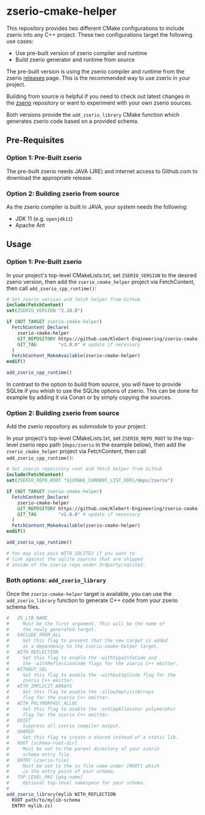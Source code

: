 # zserio-cmake-helper

This repository provides two different CMake configurations to include zserio into any C++ project. These two configurations target the following use cases:

- Use pre-built version of zserio compiler and runtime
- Build zserio generator and runtime from source 

The pre-built version is using the zserio compiler and runtime from the zserio [releases](https://github.com/ndsev/zserio/releases) page. This is the recommended way to use zserio in your project.

Building from source is helpful if you need to check out latest changes in the [zserio](https://github.com/ndsev/zserio) repository or want to experiment with your own zserio sources.


Both versions provide the `add_zserio_library` CMake function which generates zserio code based on a provided schema.

## Pre-Requisites

### Option 1: Pre-Built zserio

The pre-built zserio needs JAVA (JRE) and internet access to Github.com to download the appropriate release.

### Option 2: Building zserio from source

As the zserio compiler is built in JAVA, your system needs the following:

- JDK 11 (e.g. `openjdk11`)
- Apache Ant

## Usage

### Option 1: Pre-Built zserio

In your project's top-level CMakeLists.txt, set `ZSERIO_VERSION`
to the desired zserio version, then add the `zserio_cmake_helper`
project via FetchContent, then call `add_zserio_cpp_runtime()`:

```cmake
# Set zserio version and fetch helper from Github
include(FetchContent)
set(ZSERIO_VERSION "2.10.0")

if (NOT TARGET zserio-cmake-helper)
  FetchContent_Declare(
    zserio-cmake-helper
    GIT_REPOSITORY https://github.com/Klebert-Engineering/zserio-cmake-helper.git
    GIT_TAG        "v1.0.0" # update if necessary
  )
  FetchContent_MakeAvailable(zserio-cmake-helper)
endif()

add_zserio_cpp_runtime()
```

In contrast to the option to build from source, you will have to provide SQLite if you whish to use the SQLite options of zserio. This can be done for example by adding it via Conan or by simply copying the sources.

### Option 2: Building zserio from source

Add the zserio repository as submodule to your project.

In your project's top-level CMakeLists.txt, set `ZSERIO_REPO_ROOT`
to the top-level zserio repo path (`deps/zserio` in the example below), 
then add the `zserio_cmake_helper` project via FetchContent, 
then call `add_zserio_cpp_runtime()`:

```cmake
# Set zserio repository root and fetch helper from Github
include(FetchContent)
set(ZSERIO_REPO_ROOT "${CMAKE_CURRENT_LIST_DIR}/deps/zserio")

if (NOT TARGET zserio-cmake-helper)
  FetchContent_Declare(
    zserio-cmake-helper
    GIT_REPOSITORY https://github.com/Klebert-Engineering/zserio-cmake-helper.git
    GIT_TAG        "v1.0.0" # update if necessary
  )
  FetchContent_MakeAvailable(zserio-cmake-helper)
endif()

add_zserio_cpp_runtime()

# You may also pass WITH_SQLITE3 if you want to
# link against the sqlite sources that are shipped
# inside of the zserio repo under 3rdparty/sqlite3.
```

### Both options: `add_zserio_library`

Once the `zserio-cmake-helper` target is available, you can use the `add_zserio_library` function to generate C++ code from your zserio schema files.

```cmake
#   ZS_LIB_NAME
#     Must be the first argument. This will be the name of
#     the newly generated target.
#   EXCLUDE_FROM_ALL
#     Set this flag to prevent that the new target is added
#     as a dependency to the zserio-cmake-helper target.
#   WITH_REFLECTION
#     Set this flag to enable the -withTypeInfoCode and 
#     the -withReflectionCode flags for the zserio C++ emitter.
#   WITHOUT_SQL
#     Set this flag to enable the -withoutSqlCode flag for the
#     zserio C++ emitter.
#   WITH_IMPLICIT_ARRAYS
#     Set this flag to enable the -allowImplicitArrays
#     flag for the zserio C++ emitter.
#   WITH_POLYMORPHIC_ALLOC
#     Set this flag to enable the -setCppAllocator polymorphic
#     flag for the zserio C++ emitter.
#   QUIET
#     Suppress all zserio compiler output.
#   SHARED
#     Set this flag to create a shared instead of a static lib.
#   ROOT [schema-root-dir]
#     Must be set to the parent directory of your zserio
#     schema entry file.
#   ENTRY [zserio-file]
#     Must be set to the zs file name under [ROOT] which
#     is the entry point of your schema.
#   TOP_LEVEL_PKG [pkg-name]
#     Optional top-level namespace for your schema.
#
add_zserio_library(mylib WITH_REFLECTION
  ROOT path/to/mylib-schema
  ENTRY mylib.zs)
```
